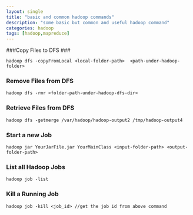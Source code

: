 ```yaml
---
layout: single
title: "basic and common hadoop commands"
description: "some basic but common and useful hadoop command"
categories: hadoop
tags: [hadoop,mapreduce]
---
```


###Copy Files to DFS ###

	hadoop dfs -copyFromLocal <local-folder-path>  <path-under-hadoop-folder>

### Remove Files from DFS ###

	hadoop dfs -rmr <folder-path-under-hadoop-dfs-dir>


### Retrieve Files from DFS ###

	hadoop dfs -getmerge /var/hadoop/hadoop-output2 /tmp/hadoop-output4


### Start a new Job ###

	hadoop jar YourJarFile.jar YourMainClass <input-folder-path> <output-folder-path>


### List all Hadoop Jobs ###

	hadoop job -list


### Kill a Running Job ###

	hadoop job -kill <job_id> //get the job id from above command


